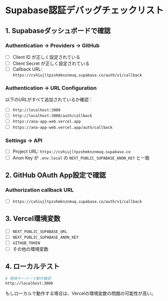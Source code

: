 # Supabase認証デバッグチェックリスト

## 1. Supabaseダッシュボードで確認

### Authentication → Providers → GitHub
- [ ] Client ID が正しく設定されている
- [ ] Client Secret が正しく設定されている  
- [ ] Callback URL: `https://cvhiujltpzxhmknznmuq.supabase.co/auth/v1/callback`

### Authentication → URL Configuration
以下のURLがすべて追加されているか確認：
- [ ] `http://localhost:3000`
- [ ] `http://localhost:3000/auth/callback`
- [ ] `https://ana-app-web.vercel.app`
- [ ] `https://ana-app-web.vercel.app/auth/callback`

### Settings → API
- [ ] Project URL: `https://cvhiujltpzxhmknznmuq.supabase.co`
- [ ] Anon Key が `.env.local` の `NEXT_PUBLIC_SUPABASE_ANON_KEY` と一致

## 2. GitHub OAuth App設定で確認

### Authorization callback URL
- [ ] `https://cvhiujltpzxhmknznmuq.supabase.co/auth/v1/callback`

## 3. Vercel環境変数
- [ ] `NEXT_PUBLIC_SUPABASE_URL`
- [ ] `NEXT_PUBLIC_SUPABASE_ANON_KEY`
- [ ] `GITHUB_TOKEN`
- [ ] その他の環境変数

## 4. ローカルテスト
```bash
# 開発サーバーで動作確認
http://localhost:3000
```

もしローカルで動作する場合は、Vercelの環境変数の問題の可能性が高い。